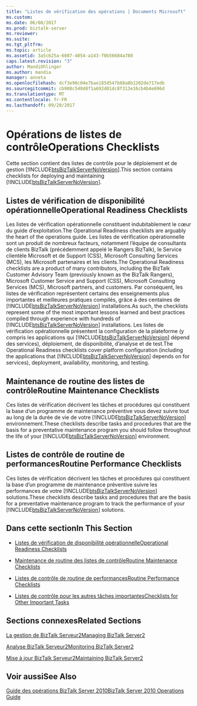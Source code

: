 ```yaml
---
title: "Listes de vérification des opérations | Documents Microsoft"
ms.custom: 
ms.date: 06/08/2017
ms.prod: biztalk-server
ms.reviewer: 
ms.suite: 
ms.tgt_pltfrm: 
ms.topic: article
ms.assetid: 3a5c625a-6087-4054-a143-f0b56684a780
caps.latest.revision: "3"
author: MandiOhlinger
ms.author: mandia
manager: anneta
ms.openlocfilehash: dcf3e90c04e7bae185d547b88a8b1202de717edb
ms.sourcegitcommit: cb908c540d8f1a692d01dc8f313e16cb4b4e696d
ms.translationtype: MT
ms.contentlocale: fr-FR
ms.lasthandoff: 09/20/2017
---
```

# <a name="operations-checklists"></a><span data-ttu-id="ddbb8-102">Opérations de listes de contrôle</span><span class="sxs-lookup"><span data-stu-id="ddbb8-102">Operations Checklists</span></span>
<span data-ttu-id="ddbb8-103">Cette section contient des listes de contrôle pour le déploiement et de gestion [!INCLUDE[btsBizTalkServerNoVersion](../includes/btsbiztalkservernoversion-md.md)].</span><span class="sxs-lookup"><span data-stu-id="ddbb8-103">This section contains checklists for deploying and maintaining [!INCLUDE[btsBizTalkServerNoVersion](../includes/btsbiztalkservernoversion-md.md)].</span></span>  
  
## <a name="operational-readiness-checklists"></a><span data-ttu-id="ddbb8-104">Listes de vérification de disponibilité opérationnelle</span><span class="sxs-lookup"><span data-stu-id="ddbb8-104">Operational Readiness Checklists</span></span>  
 <span data-ttu-id="ddbb8-105">Les listes de vérification opérationnelle constituent indubitablement le cœur du guide d’exploitation.</span><span class="sxs-lookup"><span data-stu-id="ddbb8-105">The Operational Readiness checklists are arguably the heart of the operations guide.</span></span> <span data-ttu-id="ddbb8-106">Les listes de vérification opérationnelle sont un produit de nombreux facteurs, notamment l’équipe de consultants de clients BizTalk (précédemment appelé le Rangers BizTalk), le Service clientèle Microsoft et de Support (CSS), Microsoft Consulting Services (MCS), les Microsoft partenaires et les clients.</span><span class="sxs-lookup"><span data-stu-id="ddbb8-106">The Operational Readiness checklists are a product of many contributors, including the BizTalk Customer Advisory Team (previously known as the BizTalk Rangers), Microsoft Customer Service and Support (CSS), Microsoft Consulting Services (MCS), Microsoft partners, and customers.</span></span> <span data-ttu-id="ddbb8-107">Par conséquent, les listes de vérification représentent certains des enseignements plus importantes et meilleures pratiques compilés, grâce à des centaines de [!INCLUDE[btsBizTalkServerNoVersion](../includes/btsbiztalkservernoversion-md.md)] installations.</span><span class="sxs-lookup"><span data-stu-id="ddbb8-107">As such, the checklists represent some of the most important lessons learned and best practices compiled through experience with hundreds of [!INCLUDE[btsBizTalkServerNoVersion](../includes/btsbiztalkservernoversion-md.md)] installations.</span></span> <span data-ttu-id="ddbb8-108">Les listes de vérification opérationnelle présentent la configuration de la plateforme (y compris les applications qui [!INCLUDE[btsBizTalkServerNoVersion](../includes/btsbiztalkservernoversion-md.md)] dépend des services), déploiement, de disponibilité, d’analyse et de test.</span><span class="sxs-lookup"><span data-stu-id="ddbb8-108">The Operational Readiness checklists cover platform configuration (including the applications that [!INCLUDE[btsBizTalkServerNoVersion](../includes/btsbiztalkservernoversion-md.md)] depends on for services), deployment, availability, monitoring, and testing.</span></span>  
  
## <a name="routine-maintenance-checklists"></a><span data-ttu-id="ddbb8-109">Maintenance de routine des listes de contrôle</span><span class="sxs-lookup"><span data-stu-id="ddbb8-109">Routine Maintenance Checklists</span></span>  
 <span data-ttu-id="ddbb8-110">Ces listes de vérification décrivent les tâches et procédures qui constituent la base d’un programme de maintenance préventive vous devez suivre tout au long de la durée de vie de votre [!INCLUDE[btsBizTalkServerNoVersion](../includes/btsbiztalkservernoversion-md.md)] environnement.</span><span class="sxs-lookup"><span data-stu-id="ddbb8-110">These checklists describe tasks and procedures that are the basis for a preventative maintenance program you should follow throughout the life of your [!INCLUDE[btsBizTalkServerNoVersion](../includes/btsbiztalkservernoversion-md.md)] environment.</span></span>  
  
## <a name="routine-performance-checklists"></a><span data-ttu-id="ddbb8-111">Listes de contrôle de routine de performances</span><span class="sxs-lookup"><span data-stu-id="ddbb8-111">Routine Performance Checklists</span></span>  
 <span data-ttu-id="ddbb8-112">Ces listes de vérification décrivent les tâches et procédures qui constituent la base d’un programme de maintenance préventive suivre les performances de votre [!INCLUDE[btsBizTalkServerNoVersion](../includes/btsbiztalkservernoversion-md.md)] solutions.</span><span class="sxs-lookup"><span data-stu-id="ddbb8-112">These checklists describe tasks and procedures that are the basis for a preventative maintenance program to track the performance of your [!INCLUDE[btsBizTalkServerNoVersion](../includes/btsbiztalkservernoversion-md.md)] solutions.</span></span>  
  
## <a name="in-this-section"></a><span data-ttu-id="ddbb8-113">Dans cette section</span><span class="sxs-lookup"><span data-stu-id="ddbb8-113">In This Section</span></span>  
  
-   [<span data-ttu-id="ddbb8-114">Listes de vérification de disponibilité opérationnelle</span><span class="sxs-lookup"><span data-stu-id="ddbb8-114">Operational Readiness Checklists</span></span>](../technical-guides/operational-readiness-checklists.md)  
  
-   [<span data-ttu-id="ddbb8-115">Maintenance de routine des listes de contrôle</span><span class="sxs-lookup"><span data-stu-id="ddbb8-115">Routine Maintenance Checklists</span></span>](../technical-guides/routine-maintenance-checklists.md)  
  
-   [<span data-ttu-id="ddbb8-116">Listes de contrôle de routine de performances</span><span class="sxs-lookup"><span data-stu-id="ddbb8-116">Routine Performance Checklists</span></span>](../technical-guides/routine-performance-checklists.md)  
  
-   [<span data-ttu-id="ddbb8-117">Listes de contrôle pour les autres tâches importantes</span><span class="sxs-lookup"><span data-stu-id="ddbb8-117">Checklists for Other Important Tasks</span></span>](../technical-guides/checklists-for-other-important-tasks.md)  
  
## <a name="related-sections"></a><span data-ttu-id="ddbb8-118">Sections connexes</span><span class="sxs-lookup"><span data-stu-id="ddbb8-118">Related Sections</span></span>  
 [<span data-ttu-id="ddbb8-119">La gestion de BizTalk Serveur2</span><span class="sxs-lookup"><span data-stu-id="ddbb8-119">Managing BizTalk Server2</span></span>](../technical-guides/managing-biztalk-server2.md)  
  
 [<span data-ttu-id="ddbb8-120">Analyse BizTalk Serveur2</span><span class="sxs-lookup"><span data-stu-id="ddbb8-120">Monitoring BizTalk Server2</span></span>](../technical-guides/monitoring-biztalk-server2.md)  
  
 [<span data-ttu-id="ddbb8-121">Mise à jour BizTalk Serveur2</span><span class="sxs-lookup"><span data-stu-id="ddbb8-121">Maintaining BizTalk Server2</span></span>](../technical-guides/maintaining-biztalk-server2.md)  
  
## <a name="see-also"></a><span data-ttu-id="ddbb8-122">Voir aussi</span><span class="sxs-lookup"><span data-stu-id="ddbb8-122">See Also</span></span>  
 [<span data-ttu-id="ddbb8-123">Guide des opérations BizTalk Server 2010</span><span class="sxs-lookup"><span data-stu-id="ddbb8-123">BizTalk Server 2010 Operations Guide</span></span>](~/technical-guides/biztalk-server-2010-operations-guide.md)